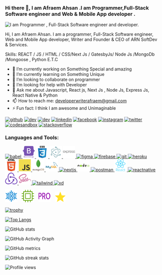 ### Hi there 👋, I am Afraem Ahsan .I am Programmer,Full-Stack Software engineer and Web & Mobile App developer  .




![I am Programmer , Full-Stack Software engineer and developer.](https://scontent.fdac116-1.fna.fbcdn.net/v/t1.15752-9/270325252_224233486531764_4772565862312393308_n.png?_nc_cat=111&ccb=1-5&_nc_sid=ae9488&_nc_ohc=5zBdtedDJP4AX82xnL8&_nc_ht=scontent.fdac116-1.fna&oh=03_AVKBjftUCEuJ5Vev4auVH7Y7CLrgCbGEmsv9iAEE_yoClg&oe=61F34F0D)

Hi, I am Afraem Ahsan. I am a programmer, Full-Stack Software engineer, Web and Mobile App developer, Writer and Founder & CEO of ARN SoftDev & Services.

Skills:  REACT / JS / HTML / CSS/Next Js / GatesbyJs/ Node Js /MongoDb /Mongoose , Python  E.T.C

- 🔭 I’m currently working on Something Special  and  amazing  
- 🌱 I’m currently learning on Something Unique  
- 👯 I’m looking to collaborate on programmer  
- 🤔 I’m looking for help with Developer 
- 💬 Ask me about Javascript, React js, Next Js , Node Js, Express Js, React Native  & Python  
- 📫 How to reach me: developerwriterafraem@gmail.com 
- ⚡ Fun fact: I think I am awesome and Unimaginable 


[<img src='https://cdn.jsdelivr.net/npm/simple-icons@3.0.1/icons/github.svg' alt='github' height='40'>](https://github.com/AfraemAhsan)  [<img src='https://cdn.jsdelivr.net/npm/simple-icons@3.0.1/icons/dev-dot-to.svg' alt='dev' height='40'>](https://dev.to/afraemahsan)  [<img src='https://cdn.jsdelivr.net/npm/simple-icons@3.0.1/icons/hashnode.svg' alt='dev' height='40'>](@Afraem)  [<img src='https://cdn.jsdelivr.net/npm/simple-icons@3.0.1/icons/linkedin.svg' alt='linkedin' height='40'>](https://www.linkedin.com/in/developer-writer-afraemahsan/)  [<img src='https://cdn.jsdelivr.net/npm/simple-icons@3.0.1/icons/facebook.svg' alt='facebook' height='40'>](https://www.facebook.com/DeveloperWriterAfraemahsan)  [<img src='https://cdn.jsdelivr.net/npm/simple-icons@3.0.1/icons/instagram.svg' alt='instagram' height='40'>](https://www.instagram.com/developerwriterafraem/)  [<img src='https://cdn.jsdelivr.net/npm/simple-icons@3.0.1/icons/twitter.svg' alt='twitter' height='40'>](https://twitter.com/AfraemAhsan3)  [<img src='https://cdn.jsdelivr.net/npm/simple-icons@3.0.1/icons/codesandbox.svg' alt='codesandbox' height='40'>](https://codesandbox.io/u/afraemahsan24)  [<img src='https://cdn.jsdelivr.net/npm/simple-icons@3.0.1/icons/stackoverflow.svg' alt='stackoverflow' height='40'>](https://stackoverflow.com/users/afraem-ahsan)  


<h3 align="left">Languages and Tools:</h3>
<p align="left">  <a href="https://babeljs.io/" target="_blank"> <img src="https://www.vectorlogo.zone/logos/babeljs/babeljs-icon.svg" alt="babel" width="40" height="40"/> </a> <a href="https://getbootstrap.com" target="_blank"> <img src="https://raw.githubusercontent.com/devicons/devicon/master/icons/bootstrap/bootstrap-plain-wordmark.svg" alt="bootstrap" width="40" height="40"/> </a>  <a href="https://www.w3schools.com/css/" target="_blank"> <img src="https://raw.githubusercontent.com/devicons/devicon/master/icons/css3/css3-original-wordmark.svg" alt="css3" width="40" height="40"/> </a>  <a href="https://www.electronjs.org" target="_blank"> <img src="https://raw.githubusercontent.com/devicons/devicon/master/icons/electron/electron-original.svg" alt="electron" width="40" height="40"/> </a> <a href="https://expressjs.com" target="_blank"> <img src="https://raw.githubusercontent.com/devicons/devicon/master/icons/express/express-original-wordmark.svg" alt="express" width="40" height="40"/> </a> <a href="https://www.figma.com/" target="_blank"> <img src="https://www.vectorlogo.zone/logos/figma/figma-icon.svg" alt="figma" width="40" height="40"/> </a> <a href="https://firebase.google.com/" target="_blank"> <img src="https://www.vectorlogo.zone/logos/firebase/firebase-icon.svg" alt="firebase" width="40" height="40"/> </a> <a href="https://git-scm.com/" target="_blank"> <img src="https://www.vectorlogo.zone/logos/git-scm/git-scm-icon.svg" alt="git" width="40" height="40"/> </a> <a href="https://heroku.com" target="_blank"> <img src="https://www.vectorlogo.zone/logos/heroku/heroku-icon.svg" alt="heroku" width="40" height="40"/> </a> <a href="https://www.w3.org/html/" target="_blank"> <img src="https://raw.githubusercontent.com/devicons/devicon/master/icons/html5/html5-original-wordmark.svg" alt="html5" width="40" height="40"/> </a> <a href="https://developer.mozilla.org/en-US/docs/Web/JavaScript" target="_blank"> <img src="https://raw.githubusercontent.com/devicons/devicon/master/icons/javascript/javascript-original.svg" alt="javascript" width="40" height="40"/> </a>  </a> <a href="https://www.mongodb.com/" target="_blank"> <img src="https://raw.githubusercontent.com/devicons/devicon/master/icons/mongodb/mongodb-original-wordmark.svg" alt="mongodb" width="40" height="40"/> </a> <a href="https://www.mysql.com/" target="_blank"> <img src="https://raw.githubusercontent.com/devicons/devicon/master/icons/mysql/mysql-original-wordmark.svg" alt="mysql" width="40" height="40"/> </a> <a href="https://nextjs.org/" target="_blank"> <img src="https://cdn.worldvectorlogo.com/logos/nextjs-3.svg" alt="nextjs" width="40" height="40"/> </a> <a href="https://nodejs.org" target="_blank"> <img src="https://raw.githubusercontent.com/devicons/devicon/master/icons/nodejs/nodejs-original-wordmark.svg" alt="nodejs" width="40" height="40"/> </a>  <a href="https://postman.com" target="_blank"> <img src="https://www.vectorlogo.zone/logos/getpostman/getpostman-icon.svg" alt="postman" width="40" height="40"/> </a> <a href="https://reactjs.org/" target="_blank"> <img src="https://raw.githubusercontent.com/devicons/devicon/master/icons/react/react-original-wordmark.svg" alt="react" width="40" height="40"/> </a> <a href="https://reactnative.dev/" target="_blank"> <img src="https://reactnative.dev/img/header_logo.svg" alt="reactnative" width="40" height="40"/> </a> <a href="https://redux.js.org" target="_blank"> <img src="https://raw.githubusercontent.com/devicons/devicon/master/icons/redux/redux-original.svg" alt="redux" width="40" height="40"/> </a> <a href="https://sass-lang.com" target="_blank"> <img src="https://raw.githubusercontent.com/devicons/devicon/master/icons/sass/sass-original.svg" alt="sass" width="40" height="40"/> </a> <a href="https://tailwindcss.com/" target="_blank"> <img src="https://www.vectorlogo.zone/logos/tailwindcss/tailwindcss-icon.svg" alt="tailwind" width="40" height="40"/> </a>  <a href="https://www.adobe.com/products/xd.html" target="_blank"> <img src="https://cdn.worldvectorlogo.com/logos/adobe-xd.svg" alt="xd" width="40" height="40"/> </a> </p>

<a href='https://archiveprogram.github.com/'><img src='https://raw.githubusercontent.com/acervenky/animated-github-badges/master/assets/acbadge.gif' width='40' height='40'></a> <a href='https://docs.github.com/en/developers'><img src='https://raw.githubusercontent.com/acervenky/animated-github-badges/master/assets/devbadge.gif' width='40' height='40'></a> <a href='https://github.com/pricing'><img src='https://raw.githubusercontent.com/acervenky/animated-github-badges/master/assets/pro.gif' width='40' height='40'></a> <a href='https://stars.github.com/'><img src='https://raw.githubusercontent.com/acervenky/animated-github-badges/master/assets/starbadge.gif' width='35' height='35'></a> 

[![trophy](https://github-profile-trophy.vercel.app/?username=AfraemAhsan)](https://github.com/ryo-ma/github-profile-trophy)

[![Top Langs](https://github-readme-stats.vercel.app/api/top-langs/?username=AfraemAhsan)](https://github.com/anuraghazra/github-readme-stats)

![GitHub stats](https://github-readme-stats.vercel.app/api?username=AfraemAhsan&show_icons=true)  

![GitHub Activity Graph](https://activity-graph.herokuapp.com/graph?username=AfraemAhsan)  

![GitHub metrics](https://metrics.lecoq.io/AfraemAhsan)  

![GitHub streak stats](https://github-readme-streak-stats.herokuapp.com/?user=AfraemAhsan)  

![Profile views](https://gpvc.arturio.dev/AfraemAhsan)  
